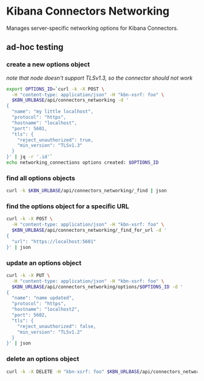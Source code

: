 # Kibana Connectors Networking

Manages server-specific networking options for Kibana Connectors.

## ad-hoc testing

### create a new options object

_note that node doesn't support TLSv1.3, so the connector should not work_

```bash
export OPTIONS_ID=`curl -k -X POST \
  -H "content-type: application/json" -H "kbn-xsrf: foo" \
  $KBN_URLBASE/api/connectors_networking -d '
{
  "name": "my little localhost",
  "protocol": "https",
  "hostname": "localhost",
  "port": 5601,
  "tls": {
    "reject_unauthorized": true,
    "min_version": "TLSv1.3"
  }
}' | jq -r '.id'`
echo networking_connections options created: $OPTIONS_ID
```

### find all options objects

```bash
curl -k $KBN_URLBASE/api/connectors_networking/_find | json
```

### find the options object for a specific URL

```bash
curl -k -X POST \
  -H "content-type: application/json" -H "kbn-xsrf: foo" \
  $KBN_URLBASE/api/connectors_networking/_find_for_url -d '
{
  "url": "https://localhost:5601"
}' | json
```

### update an options object

```bash
curl -k -X PUT \
  -H "content-type: application/json" -H "kbn-xsrf: foo" \
  $KBN_URLBASE/api/connectors_networking/options/$OPTIONS_ID -d '
{
  "name": "name updated",
  "protocol": "https",
  "hostname": "localhost2",
  "port": 5602,
  "tls": {
    "reject_unauthorized": false,
    "min_version": "TLSv1.2"
  }
}' | json
```

### delete an options object

```bash
curl -k -X DELETE -H "kbn-xsrf: foo" $KBN_URLBASE/api/connectors_networking/options/$OPTIONS_ID
```
